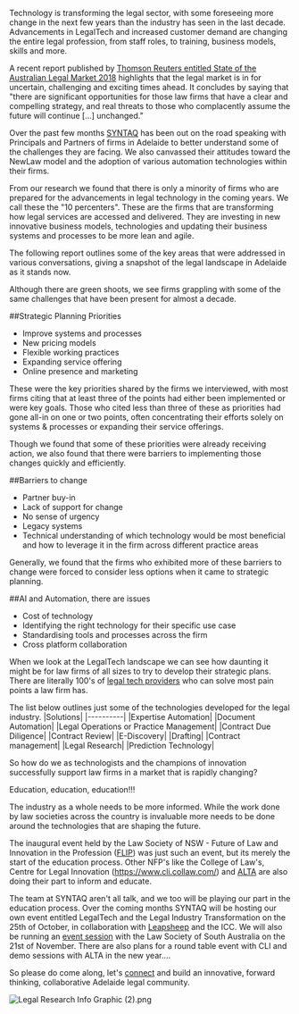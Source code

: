 Technology is transforming the legal sector, with some foreseeing more change in the next few years than the industry has seen in the last decade. Advancements in LegalTech and increased customer demand are changing the entire legal profession, from staff roles, to training, business models, skills and more. 

A recent report published by [Thomson Reuters entitled State of the Australian Legal Market 2018](http://insight.thomsonreuters.com.au/resources/resource/state-of-the-australian-legal-market-2018) highlights that the legal market is in for uncertain, challenging and exciting times ahead. It concludes by saying that "there are significant opportunities for those law firms that have a clear and compelling strategy, and real threats to those who complacently assume the future will continue [...] unchanged." 

Over the past few months [SYNTAQ](www.syntaq.com) has been out on the road speaking with Principals and Partners of firms in Adelaide to better understand some of the challenges they are facing. We also canvassed their attitudes toward the NewLaw model and the adoption of various automation technologies within their firms.

From our research we found that there is only a minority of firms who are prepared for the advancements in legal technology in the coming years. We call these the "10 percenters". These are the firms that are transforming how legal services are accessed and delivered. They are investing in new innovative business models, technologies and updating their business systems and processes to be more lean and agile.

The following report outlines some of the key areas that were addressed in various conversations, giving a snapshot of the legal landscape in Adelaide as it stands now.

Although there are green shoots, we see firms grappling with some of the same challenges that have been present for almost a decade.

##Strategic Planning Priorities
- Improve systems and processes
- New pricing models
- Flexible working practices
- Expanding service offering
- Online presence and marketing 

These were the key priorities shared by the firms we interviewed, with most firms citing that at least three of the points had either been implemented or were key goals. Those who cited less than three of these as priorities had gone all-in on one or two points, often concentrating their efforts solely on systems & processes or expanding their service offerings. 

Though we found that some of these priorities were already receiving action, we also found that there were barriers to implementing those changes quickly and efficiently.

##Barriers to change
- Partner buy-in
- Lack of support for change
- No sense of urgency
- Legacy systems
- Technical understanding of which technology would be most beneficial and how to leverage it in the firm across different practice areas

Generally, we found that the firms who exhibited more of these barriers to change were forced to consider less options when it came to strategic planning.

##AI and Automation, there are issues
- Cost of technology
- Identifying the right technology for their specific use case
- Standardising tools and processes across the firm
- Cross platform collaboration

When we look at the LegalTech landscape we can see how daunting it might be for law firms of all sizes to try to develop their strategic plans. There are literally 100's of [legal tech providers](https://techindex.law.stanford.edu/) who can solve most pain points a law firm has. 

The list below outlines just some of the technologies developed for the legal industry. 
|Solutions|
|----------|
|Expertise Automation|
|Document Automation|
|Legal Operations or Practice Management|
|Contract Due Diligence|
|Contract Review|
|E-Discovery|
|Drafting|
|Contract management|
|Legal Research|
|Prediction Technology|

So how do we as technologists and the champions of innovation successfully support law firms in a market that is rapidly changing?

Education, education, education!!! 

The industry as a whole needs to be more informed. While the work done by law societies across the country is invaluable more needs to be done around the technologies that are shaping the future. 

The inaugural event held by the Law Society of NSW - Future of Law and Innovation in the Profession ([FLIP](https://www.lawsociety.com.au/advocacy-and-resources/advocacy/flip/flip-conference)) was just such an event, but its merely the start of the education process. Other NFP's like the College of Law's, Centre for Legal Innovation (https://www.cli.collaw.com/) and [ALTA](https://alta.law/) are also doing their part to inform and educate.

The team at SYNTAQ aren't all talk, and we too will be playing our part in the education process. Over the coming months SYNTAQ will be hosting our own event entitled LegalTech and the Legal Industry Transformation on the 25th of October, in collaboration with [Leapsheep](https://leapsheep.biz/) and the ICC. We will also be running an [event session](https://www.lawsocietysa.asn.au/LSSA/Event_Content/Event_Display.aspx?EventKey=PDS211118&WebsiteKey=bf611791-fae7-49b2-884d-cf15580b554e) with the Law Society of South Australia on the 21st of November. There are also plans for a round table event with CLI and demo sessions with ALTA in the new year....

So please do come along, let's [connect](https://www.linkedin.com/company/syntaq/) and build an innovative, forward thinking, collaborative Adelaide legal community. 

![Legal Research Info Graphic (2).png](/.attachments/Legal%20Research%20Info%20Graphic%20(2)-3c9ef583-8e29-4385-8d7e-bb934a1fd75d.png)


  